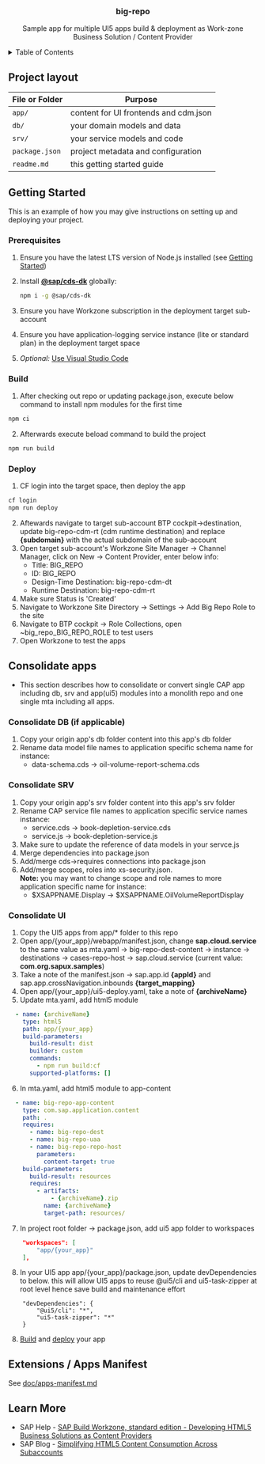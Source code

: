 <a name="readme-top"></a>

<!-- PROJECT LOGO -->
<br />
<div align="center">
  <h3 align="center">big-repo</h3>
  <p align="center">
    Sample app for multiple UI5 apps build & deployment as Work-zone Business Solution / Content Provider
  </p>
</div>

<!-- TABLE OF CONTENTS -->
<details>
  <summary>Table of Contents</summary>
  <ol>
    <li>
      <a href="#project-layout">Project layout</a>
    </li>    
    <li>
      <a href="#getting-started">Getting started</a>
      <ul>
        <li><a href="#prerequisites">Prerequisites</a></li>
        <li><a href="#build">Build</a></li>
        <li><a href="#deploy">Deploy</a></li>
      </ul>
    </li>    
    <li>
      <a href="#consolidate-apps">Consolidate apps into big repo</a>
      <ul>
        <li><a href="#consolidate-db">Consolidate DB</a></li>
        <li><a href="#consolidate-srv">Consolidate SRV</a></li>
        <li><a href="#consolidate-ui">Consolidate UI</a></li>
      </ul>
    </li>    
    <li>
      <a href="#extensions">List of extensions</a>
    </li>
  </ol>
</details>

<!-- PROJECT LAYOUT -->
## Project layout

File or Folder | Purpose
---------|----------
`app/` | content for UI frontends and cdm.json
`db/` | your domain models and data
`srv/` | your service models and code
`package.json` | project metadata and configuration
`readme.md` | this getting started guide

<!-- GETTING STARTED -->
## Getting Started

This is an example of how you may give instructions on setting up and deploying your project.

### Prerequisites

1. Ensure you have the latest LTS version of Node.js installed (see [Getting Started](https://cap.cloud.sap/docs/get-started/))
2. Install [**@sap/cds-dk**](https://cap.cloud.sap/docs/get-started/) globally:

   ```sh
   npm i -g @sap/cds-dk
   ```

3. Ensure you have Workzone subscription in the deployment target sub-account
4. Ensure you have application-logging service instance (lite or standard plan) in the deployment target space
5. _Optional:_ [Use Visual Studio Code](https://cap.cloud.sap/docs/get-started/tools#vscode)

### Build

1. After checking out repo or updating package.json, execute below command to install npm modules for the first time
```sh
npm ci
```
2. Afterwards execute beload command to build the project
```sh
npm run build
```

### Deploy

1. CF login into the target space, then deploy the app
```sh
cf login
npm run deploy
```
2. Aftewards navigate to target sub-account BTP cockpit->destination, update big-repo-cdm-rt (cdm runtime destination) and replace <b>{subdomain}</b> with the actual subdomain of the sub-account
3. Open target sub-account's Workzone Site Manager -> Channel Manager, click on New -> Content Provider, enter below info:
   - Title: BIG_REPO
   - ID: BIG_REPO
   - Design-Time Destination: big-repo-cdm-dt
   - Runtime Destination: big-repo-cdm-rt
4. Make sure Status is 'Created'
5. Navigate to Workzone Site Directory -> Settings -> Add Big Repo Role to the site
6. Navigate to BTP cockpit -> Role Collections, open ~big_repo_BIG_REPO_ROLE to test users
7. Open Workzone to test the apps

## Consolidate apps

- This section describes how to consolidate or convert single CAP app including db, srv and app(ui5) modules into a monolith repo and one single mta including all apps.

### Consolidate DB (if applicable)

1. Copy your origin app's db folder content into this app's db folder
2. Rename data model file names to application specific schema name for instance: 
   - data-schema.cds -> oil-volume-report-schema.cds

### Consolidate SRV

1. Copy your origin app's srv folder content into this app's srv folder
2. Rename CAP service file names to application specific service names instance: 
   - service.cds -> book-depletion-service.cds
   - service.js -> book-depletion-service.js
3. Make sure to update the reference of data models in your servce.js
4. Merge dependencies into package.json 
5. Add/merge cds->requires connections into package.json
6. Add/merge scopes, roles into xs-security.json. <br >
<b>Note:</b> you may want to change scope and role names to more application specific name for instance: 
   - $XSAPPNAME.Display -> $XSAPPNAME.OilVolumeReportDisplay

### Consolidate UI

1. Copy the UI5 apps from app/* folder to this repo
2. Open app/{your_app}/webapp/manifest.json, change <b>sap.cloud.service</b> to the same value as mta.yaml -> big-repo-dest-content -> instance -> destinations -> cases-repo-host -> sap.cloud.service (current value: <b>com.org.sapux.samples</b>)
3. Take a note of the manifest.json -> sap.app.id <b>{appId}</b> and sap.app.crossNavigation.inbounds <b>{target_mapping}</b>
4.  Open app/{your_app}/ui5-deploy.yaml, take a note of <b>{archiveName}</b>
5. Update mta.yaml, add html5 module
```yaml
  - name: {archiveName}
    type: html5
    path: app/{your_app}
    build-parameters:
      build-result: dist
      builder: custom
      commands:
        - npm run build:cf
      supported-platforms: []
```
6. In mta.yaml, add html5 module to app-content
```yaml
  - name: big-repo-app-content
    type: com.sap.application.content
    path: .
    requires:
      - name: big-repo-dest
      - name: big-repo-uaa
      - name: big-repo-repo-host
        parameters:
          content-target: true
    build-parameters:
      build-result: resources
      requires:
        - artifacts:
            - {archiveName}.zip
          name: {archiveName}
          target-path: resources/
```
7. In project root folder -> package.json, add ui5 app folder to workspaces
```json
    "workspaces": [
        "app/{your_app}"
    ],
```
8. In your UI5 app app/{your_app}/package.json, update devDependencies to below. this will allow UI5 apps to reuse @ui5/cli and ui5-task-zipper at root level hence save build and maintenance effort
```
    "devDependencies": {
        "@ui5/cli": "*",
        "ui5-task-zipper": "*"
    }
```
8. <a href=#build>Build</a> and <a href="#deploy">deploy</a> your app

## Extensions / Apps Manifest

See [doc/apps-manifest.md](./doc/apps-manifest.md)

## Learn More

- SAP Help - [SAP Build Workzone, standard edition - Developing HTML5 Business Solutions as Content Providers](https://help.sap.com/docs/build-work-zone-standard-edition/sap-build-work-zone-standard-edition/developing-html5-apps-for-cross-subaccount-consumption)
- SAP Blog - [Simplifying HTML5 Content Consumption Across Subaccounts](https://community.sap.com/t5/technology-blogs-by-sap/simplifying-html5-content-consumption-across-subaccounts/ba-p/13758568)
